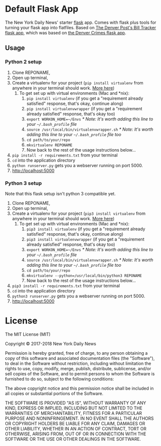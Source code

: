 # Default Flask App
The New York Daily News' starter [flask](http://flask.pocoo.org/) app. Comes with flask plus tools for turning your flask app into flatfiles. Based on [The Denver Post's Bill Tracker flask app](https://github.com/denverpost/bill-tracker), which was based on [the Denver Crimes flask app](http://crime.denverpost.com/about/). 

## Usage

### Python 2 setup
1. Clone REPONAME,
2. Open up terminal, 
3. Create a virtualenv for your project (`pip install virtualenv` from anywhere in your terminal should work. [More here](http://python-guide-pt-br.readthedocs.io/en/latest/dev/virtualenvs/))
    1. To get set up with virtual environments (Mac and *nix):
        1. `pip install virtualenv` (if you get a "requirement already satisfied" response, that's okay, continue along)
        2. `pip install virtualenvwrapper` (if you get a "requirement already satisfied" response, that's okay too)
        3. `export WORKON_HOME=~/Envs` _* Note: It's worth adding this line to your `~/.bash_profile` file_
        4. `source /usr/local/bin/virtualenvwrapper.sh` _* Note: It's worth adding this line to your `~/.bash_profile` file too_
        5. `cd path/to/your/repo`
        6. `mkvirtualenv REPONAME`
        7. Now back to the rest of the usage instructions below...
4. `pip install -r requirements.txt` from your terminal
9. `cd` into the application directory
5. `python runserver.py` gets you a webserver running on port 5000.
6. [http://localhost:5000](http://localhost:5000)

### Python 3 setup
Note that this flask setup isn't python 3 compatible yet.

1. Clone REPONAME,
2. Open up terminal, 
3. Create a virtualenv for your project (`pip3 install virtualenv` from anywhere in your terminal should work. [More here](http://python-guide-pt-br.readthedocs.io/en/latest/dev/virtualenvs/))
    1. To get set up with virtual environments (Mac and *nix):
        1. `pip3 install virtualenv` (if you get a "requirement already satisfied" response, that's okay, continue along)
        2. `pip3 install virtualenvwrapper` (if you get a "requirement already satisfied" response, that's okay too)
        3. `export WORKON_HOME=~/Envs` _* Note: It's worth adding this line to your `~/.bash_profile` file_
        4. `source /usr/local/bin/virtualenvwrapper.sh` _* Note: It's worth adding this line to your `~/.bash_profile` file too_
        5. `cd path/to/your/repo`
        6. `mkvirtualenv --python=/usr/local/bin/python3 REPONAME`
        7. Now back to the rest of the usage instructions below...
4. `pip3 install -r requirements.txt` from your terminal
9. `cd` into the application directory
5. `python3 runserver.py` gets you a webserver running on port 5000.
6. [http://localhost:5000](http://localhost:5000)

# License

The MIT License (MIT)

Copyright © 2017-2018 New York Daily News

Permission is hereby granted, free of charge, to any person obtaining a copy
of this software and associated documentation files (the "Software"), to deal
in the Software without restriction, including without limitation the rights
to use, copy, modify, merge, publish, distribute, sublicense, and/or sell
copies of the Software, and to permit persons to whom the Software is
furnished to do so, subject to the following conditions:

The above copyright notice and this permission notice shall be included in all
copies or substantial portions of the Software.

THE SOFTWARE IS PROVIDED "AS IS", WITHOUT WARRANTY OF ANY KIND, EXPRESS OR
IMPLIED, INCLUDING BUT NOT LIMITED TO THE WARRANTIES OF MERCHANTABILITY,
FITNESS FOR A PARTICULAR PURPOSE AND NONINFRINGEMENT. IN NO EVENT SHALL THE
AUTHORS OR COPYRIGHT HOLDERS BE LIABLE FOR ANY CLAIM, DAMAGES OR OTHER
LIABILITY, WHETHER IN AN ACTION OF CONTRACT, TORT OR OTHERWISE, ARISING FROM,
OUT OF OR IN CONNECTION WITH THE SOFTWARE OR THE USE OR OTHER DEALINGS IN THE
SOFTWARE.
